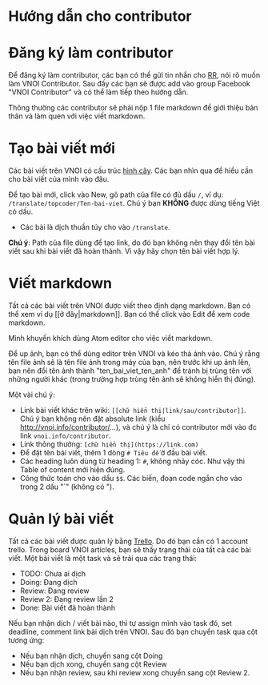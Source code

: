 # Hướng dẫn cho contributor

# Đăng ký làm contributor

Để đăng ký làm contributor, các bạn có thể gửi tin nhắn cho [RR](https://www.facebook.com/Nguyen.RR), nói rõ muốn làm VNOI Contributor. Sau đấy các bạn sẽ được add vào group Facebook "VNOI Contributor" và có thể làm tiếp theo hướng dẫn.

Thông thường các contributor sẽ phải nộp 1 file markdown để giới thiệu bản thân và làm quen với việc viết markdown.

# Tạo bài viết mới

Các bài viết trên VNOI có cấu trúc [hình cây](http://vnoi.info/contributor/fileview). Các bạn nhìn qua để hiểu cần cho bài viết của mình vào đâu.

Để tạo bài mới, click vào New, gõ path của file có đủ dấu `/`, ví dụ: `/translate/topcoder/Ten-bai-viet`. Chú ý bạn **KHÔNG** được dùng tiếng Việt có dấu.

- Các bài là dịch thuần túy cho vào `/translate`.

**Chú ý**: Path của file dùng để tạo link, do đó bạn không nên thay đổi tên bài viết sau khi bài viết đã hoàn thành. Vì vậy hãy chọn tên bài viết hợp lý.

# Viết markdown

Tất cả các bài viết trên VNOI được viết theo định dạng markdown. Bạn có thể xem ví dụ [[ở đây|markdown]]. Bạn có thể click vào Edit để xem code markdown.

Mình khuyến khích dùng Atom editor cho việc viết markdown.

Để up ảnh, bạn có thể dùng editor trên VNOI và kéo thả ảnh vào. Chú ý rằng tên file ảnh sẽ là tên file ảnh trong máy của bạn, nên trước khi up ảnh lên, bạn nên đổi tên ảnh thành "ten_bai_viet_ten_anh" để tránh bị trùng tên với những người khác (trong trường hợp trùng tên ảnh sẽ không hiển thị đúng).

Một vài chú ý:

- Link bài viết khác trên wiki: `[[chữ hiển thị|link/sau/contributor]]`. Chú ý bạn không nên đặt absolute link (kiểu http://vnoi.info/contributor/...), và chú ý là chỉ có contributor mới vào đc link `vnoi.info/contributor`.
- Link thông thường: `[chữ hiển thị](https://link.com)`
- Để đặt tên bài viết, thêm 1 dòng `# Tiêu đề` ở đầu bài viết.
- Các heading luôn dùng từ heading 1: `#`, không nhảy cóc. Như vậy thì Table of content mới hiện đúng.
- Công thức toán cho vào dấu `$$`. Các biến, đoạn code ngắn cho vào trong 2 dấu "`" (không có ").

# Quản lý bài viết

Tất cả các bài viết được quản lý bằng [Trello](https://trello.com/). Do đó bạn cần có 1 account trello. Trong board VNOI articles, bạn sẽ thấy trạng thái của tất cả các bài viết. Một bài viết là một task và sẽ trải qua các trạng thái:

- TODO: Chưa ai dịch
- Doing: Đang dịch
- Review: Đang review
- Review 2: Đang review lần 2
- Done: Bài viết đã hoàn thành

Nếu bạn nhận dịch / viết bài nào, thì tự assign mình vào task đó, set deadline, comment link bài dịch trên VNOI. Sau đó bạn chuyển task qua cột tương ứng:

- Nếu bạn nhận dịch, chuyển sang cột Doing
- Nếu bạn dịch xong, chuyển sang cột Review
- Nếu bạn nhận review, sau khi review xong chuyển sang cột Review 2.